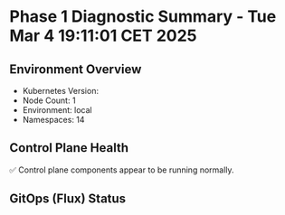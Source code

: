 # Phase 1 Diagnostic Summary - Tue Mar  4 19:11:01 CET 2025

## Environment Overview

- Kubernetes Version: 
- Node Count: 1
- Environment: local
- Namespaces: 14

## Control Plane Health

✅ Control plane components appear to be running normally.

## GitOps (Flux) Status

